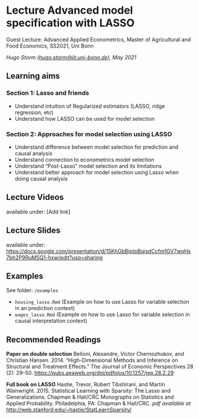 # Lecture Advanced model specification with LASSO

Guest Lecture: Advanced Applied Econometrics, Master of Agricultural and 
Food Economics, SS2021, Uni Bonn 
  
*Hugo Storm (hugo.storm@ilr.uni-bonn.de),  May 2021*


## Learning aims

### Section 1: Lasso and friends
- Understand intuition of Regularized estimators (LASSO, ridge regression, etc) 
- Understand how LASSO can be used for model selection 

### Section 2: Approaches for model selection using LASSO  
- Understand difference between model selection for prediction and causal analysis
- Understand connection to econometrics model selection 
- Understand “Post-Lasso” model selection and its limitations
- Understand better approach for model selection using Lasso when doing causal analysis


## Lecture Videos
available under: [Add link]


## Lecture Slides 
available under: https://docs.google.com/presentation/d/15KhGbBiptpBqisdCcfm1GV7wqHx7bh2P9RuMSQ1-hxw/edit?usp=sharing

## Examples
See folder: ```/examples``` 

- ```housing_lasso.Rmd```  (Example on how to use Lasso for variable selection 
in an prediction context)
- ```wages_lasso.Rmd``` (Example on how to use Lasso for variable selection in 
causal interpretation context)

## Recommended Readings

**Paper on double selection**
Belloni, Alexandre, Victor Chernozhukov, and Christian Hansen. 2014. “High-Dimensional Methods and Inference on Structural and Treatment Effects.” The Journal of Economic Perspectives 28 (2): 29–50. https://pubs.aeaweb.org/doi/pdfplus/10.1257/jep.28.2.29


**Full book on LASSO**
Hastie, Trevor, Robert Tibshirani, and Martin Wainwright. 2015. Statistical Learning with Sparsity: The Lasso and Generalizations. Chapman & Hall/CRC Monographs on Statistics and Applied Probability. Philadelphia, PA: Chapman & Hall/CRC. *pdf available at* http://web.stanford.edu/~hastie/StatLearnSparsity/



